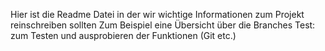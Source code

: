 Hier ist die Readme Datei in der wir wichtige Informationen zum Projekt reinschreiben sollten
Zum Beispiel eine Übersicht über die Branches
    Test: zum Testen und ausprobieren der Funktionen (Git etc.)